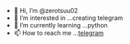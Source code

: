- 👋 Hi, I’m @zerotsuu02
- 👀 I’m interested in ...creating telegram
- 🌱 I’m currently learning ...python
- 📫 How to reach me ...[telegram](https://t.me//straw_hat)

<!---
zerotsuu02/zerotsuu02 is a ✨ special ✨ repository because its `README.md` (this file) appears on your GitHub profile.
You can click the Preview link to take a look at your changes.
--->
